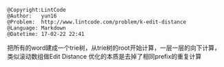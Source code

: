```
@Copyright:LintCode
@Author:   yun16
@Problem:  http://www.lintcode.com/problem/k-edit-distance
@Language: Markdown
@Datetime: 17-02-22 22:41
```

把所有的word建成一个trie树，从trie树的root开始计算，一层一层的向下计算，类似滚动数组做Edit Distance
优化的本质是去掉了相同prefix的重复计算